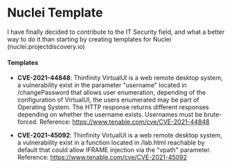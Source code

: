 # Nuclei Template

I have finally decided to contribute to the IT Security field, and what a better way to do it than starting by creating templates for Nuclei (nuclei.projectdiscovery.io)

#### Templates
 - **CVE-2021-44848**: Thinfinity VirtualUI is a web remote desktop system, a vulnerability exist in the parameter "username" located in /changePassword that allows user enumeration, depending of the configuration of VirtualUI, the users enumerated may be part of Operating System.
  The HTTP response returns different responses depending on whether the username exists. Usernames must be brute-forced.
  Reference: https://www.tenable.com/cve/CVE-2021-44848
  
 - **CVE-2021-45092**: Thinfinity VirtualUI is a web remote desktop system, a vulnerability exist in a function located in /lab.html reachable by default that could allow IFRAME injection via the "vpath" parameter.
  Reference: https://www.tenable.com/cve/CVE-2021-45092
